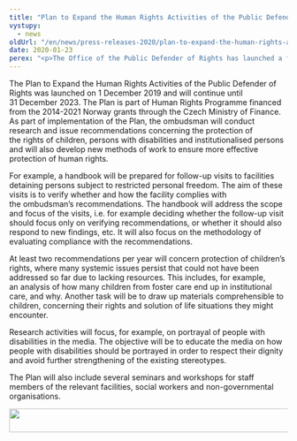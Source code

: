 ```yaml
---
title: "Plan to Expand the Human Rights Activities of the Public Defender of Rights"
vystupy:
  - news
oldUrl: "/en/news/press-releases-2020/plan-to-expand-the-human-rights-activities-of-the-public-defender-of-rights/"
date: 2020-01-23
perex: "<p>The Office of the Public Defender of Rights has launched a four-year plan focused on human rights protection. The Plan will allow the ombudsman to focus even more strongly on particularly vulnerable groups, such as children, people with disabilities and people whose freedom has been restricted.</p>"
---
```


<!-- imported from the old website -->

<p>The Plan to Expand the Human Rights Activities of the Public Defender of Rights was launched on 1 December 2019 and will continue until 31 December 2023. The Plan is part of Human Rights Programme financed from the 2014-2021 Norway grants through the Czech Ministry of Finance. As part of implementation of the Plan, the ombudsman will conduct research and issue recommendations concerning the protection of the rights of children, persons with disabilities and institutionalised persons and will also develop new methods of work to ensure more effective protection of human rights.</p> <p>For example, a handbook will be prepared for follow-up visits to facilities detaining persons subject to restricted personal freedom. The aim of these visits is to verify whether and how the facility complies with the ombudsman’s recommendations. The handbook will address the scope and focus of the visits, i.e. for example deciding whether the follow-up visit should focus only on verifying recommendations, or whether it should also respond to new findings, etc. It will also focus on the methodology of evaluating compliance with the recommendations.</p> <p>At least two recommendations per year will concern protection of children’s rights, where many systemic issues persist that could not have been addressed so far due to lacking resources. This includes, for example, an analysis of how many children from foster care end up in institutional care, and why. Another task will be to draw up materials comprehensible to children, concerning their rights and solution of life situations they might encounter.</p> <p>Research activities will focus, for example, on portrayal of people with disabilities in the media. The objective will be to educate the media on how people with disabilities should be portrayed in order to respect their dignity and avoid further strengthening of the existing stereotypes.</p><p> The Plan will also include several seminars and workshops for staff members of the relevant facilities, social workers and non-governmental organisations.</p><p><img src="https://www.ochrance.cz/uploads/RTEmagicC_norway-grants2_01.png.png" width="635" height="43" alt="" /></p>
